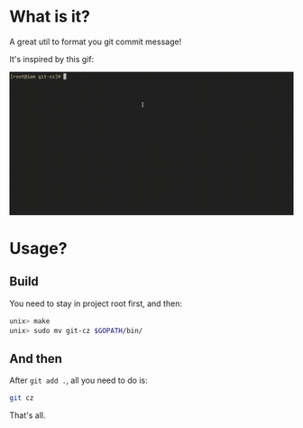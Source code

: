 # What is it?

A great util to format you git commit message!

It's inspired by this gif:

![git-cz](assets/commitizen.gif)

# Usage?

## Build

You need to stay in project root first, and then:

```bash
unix> make 
unix> sudo mv git-cz $GOPATH/bin/
```
## And then

After `git add .`, all you need to do is:  

```bash
git cz
```

That's all.
